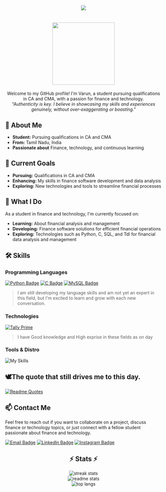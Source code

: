 <h1 align="center">
    <img src="https://readme-typing-svg.herokuapp.com/?font=Righteous&size=35&color=1E90FF&center=true&vCenter=true&width=500&height=70&duration=4000&lines=Hello+World!+👋;+I'm+Varun;" />
</h1>

<div align="center">
    <h1><img src="https://user-images.githubusercontent.com/74038190/221352987-68da234d-4d62-4e9d-9d7f-098dc657c2dc.gif" width="200">
    </h1>
</div>

<div align="center">
    Welcome to my GitHub profile! I'm Varun, a student pursuing qualifications in CA and CMA, with a passion for finance and technology.
</div>

<div align="center">
    <em>"Authenticity is key. I believe in showcasing my skills and experiences genuinely, without over-exaggerating or boasting."</em>
</div>


## 🧠 About Me

- **Student:** Pursuing qualifications in CA and CMA
- **From:** Tamil Nadu, India
- **Passionate about** Finance, technology, and continuous learning

## 🚀 Current Goals

- **Pursuing:** Qualifications in CA and CMA
- **Enhancing:** My skills in finance software development and data analysis
- **Exploring:** New technologies and tools to streamline financial processes

## 🚀 What I Do

As a student in finance and technology, I'm currently focused on:

- **Learning:** About financial analysis and management
- **Developing:** Finance software solutions for efficient financial operations
- **Exploring:** Technologies such as Python, C, SQL, and Tdl for financial data analysis and management

## 🛠️ Skills

### Programming Languages

[![Python Badge](https://img.shields.io/badge/Python-3776AB?style=for-the-badge&logo=Python&logoColor=white&labelColor=3776AB&color=FFE873)](https://www.python.org/)
[![C Badge](https://img.shields.io/badge/C_Programing-555555?style=for-the-badge&logo=c&logoColor=white&labelColor=03599C)](https://en.wikipedia.org/wiki/C_(programming_language))
[![MySQL Badge](https://img.shields.io/badge/MySQL-07405e?style=for-the-badge&logo=mysql&logoColor=white&labelColor=4479A1)](https://www.mysql.com/)

>I am still developing my language skills and am not yet an expert in this field, but I'm excited to learn and grow with each new conversation.

### Technologies

[![Tally Prime](https://custom-icon-badges.demolab.com/badge/Tally_Prime-3069b1?style=for-the-badge&logo=tally-prime&labelColor=white)](https://tallysolutions.com/tally-prime/)

> I have Good knowledge and High exprise in these fields as on day 
### Tools & Distro 

![My Skills](https://go-skill-icons.vercel.app/api/icons?i=obsidian,vscode,github,git,excel,powershell,pycharm,python,popos,ubuntu&perline=4)




## 🕊️The quote that still drives me to this day.


<div>


[![Readme Quotes](https://quotes-github-readme.vercel.app/api?type=horizontal&theme=nord&quote=Some+people+die+at+25+and+aren't+buried+until+75&author=Benjamin+Franklin)](https://github.com/piyushsuthar/github-readme-quotes)
</div>

## 📫 Contact Me

Feel free to reach out if you want to collaborate on a project, discuss finance or technology topics, or just connect with a fellow student passionate about finance and technology.

[![Email Badge](https://img.shields.io/badge/Email-varunrajvj79@gmail.com-D14836?style=for-the-badge&logo=gmail&logoColor=white)](mailto:varunrajvj79@gmail.com )
[![LinkedIn Badge](https://img.shields.io/badge/LinkedIn-varunraj79-0077B5?style=for-the-badge&logo=linkedin&logoColor=white)](https://www.linkedin.com/in/varunraj79)
[![Instagram Badge](https://img.shields.io/badge/Instagram-varuncupid-E4405F?style=for-the-badge&logo=instagram&logoColor=white)](https://www.instagram.com/varuncupid/)

<h2 align="center">⚡ Stats ⚡</h2>

<div align="center">
    <img src="https://streak-stats.demolab.com/?border_radius=10&count_private=true&theme=transparent&user=Worldofdex" alt="streak stats" /><br/>
    <img src="https://github-readme-stats.vercel.app/api?border_radius=10&count_private=true&rank_icon=github&show_icons=true&theme=transparent&username=Worldofdex" alt="readme stats" /><br/>
    <img src="https://github-readme-stats.vercel.app/api/top-langs/?border_radius=10&count_private=true&hide=HTML&langs_count=8&layout=compact&theme=transparent&size_weight=0.5&count_weight=0.5&exclude_repo=github-readme-stats&username=Worldofdex" alt="top langs" />
</div>




